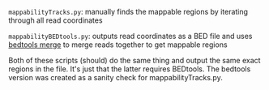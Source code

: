 ```mappabilityTracks.py```: manually finds the mappable regions by iterating through all read coordinates

```mappabilityBEDtools.py```: outputs read coordinates as a BED file and uses [bedtools merge](https://bedtools.readthedocs.io/en/latest/content/tools/merge.html) to merge reads together to get mappable regions

Both of these scripts (should) do the same thing and output the same exact regions in the file. It's just that the latter requires BEDtools. The bedtools version was created as a sanity check for mappabilityTracks.py.
